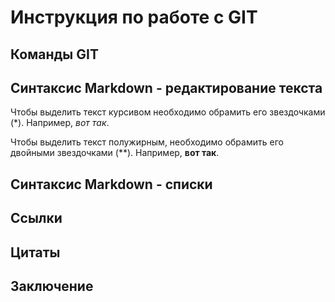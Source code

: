 # Инструкция по работе с GIT

## Команды GIT

## Синтаксис Markdown - редактирование текста

Чтобы выделить текст курсивом необходимо обрамить его звездочками (*). Например, *вот так*.

Чтобы выделить текст полужирным, необходимо обрамить его двойными звездочками (**). Например, **вот так**. 

## Синтаксис Markdown - списки

## Ссылки

## Цитаты


## Заключение